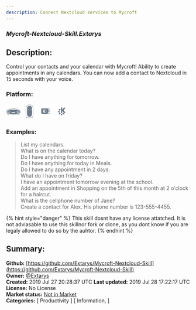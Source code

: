 ```yaml
---
description: Connect Nextcloud services to Mycroft
---
```


### _Mycroft-Nextcloud-Skill.Extarys_  
## Description:  
Control your contacts and your calendar with Mycroft!
Ability to create appointments in any calendars.
You can now add a contact to Nextcloud in 15 seconds with your voice.  
  
### Platform:  
 ![Mark I](../.gitbook/assets/mark-1-icon.png)  ![Mark II](../.gitbook/assets/mark-2-icon.png)  ![Picroft](../.gitbook/assets/picroft-icon.png)  ![plasmoid](../.gitbook/assets/kde.png)   
### Examples:  
> List my calendars.  
> What is on the calendar today?  
> Do I have anything for tomorrow.  
> Do I have anything for today in Meals.  
> Do I have any appointment in 2 days.  
> What do I have on friday?  
> I have an appointment tomorrow evening at the school.  
> Add an appointment in Shopping on the 5th of this month at 2 o'clock for a haircut.  
> What is the cellphone number of Jane?  
> Create a contact for Alex. His phone number is 123-555-4455.  
  
{% hint style="danger" %}
This skill dosnt have any license attatched. It is not adviasable to use this skillnor fork or clone, as you dont know if you are legaly allowed to do so by the auhtor.
{% endhint %}
  
## Summary:  
**Github:** [https://github.com/Extarys/Mycroft-Nextcloud-Skill](https://github.com/Extarys/Mycroft-Nextcloud-Skill)  
**Owner:** [@Extarys](https://github.com/Extarys)  
**Created:** 2019 Jul 27 20:28:37 UTC  **Last updated:** 2019 Jul 28 17:22:17 UTC  
**License:** No License  
**Market status:** [Not in Market](https://market.mycroft.ai/skill/)  
**Categories:** [ Productivity ] [ Information, ]   
